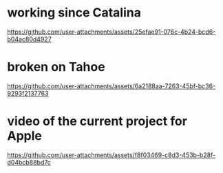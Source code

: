 # working since Catalina

https://github.com/user-attachments/assets/25efae91-076c-4b24-bcd6-b04ac80d4927

# broken on Tahoe

https://github.com/user-attachments/assets/6a2188aa-7263-45bf-bc36-9293f2137763

# video of the current project for Apple

https://github.com/user-attachments/assets/f8f03469-c8d3-453b-b28f-d04bcb88bd7c
